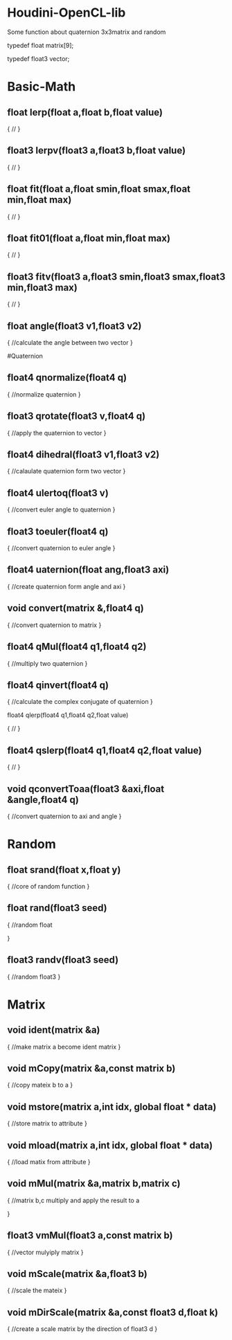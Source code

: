# Houdini-OpenCL-lib
Some function about quaternion 3x3matrix  and random

typedef float matrix[9];

typedef float3 vector;


# Basic-Math

## float lerp(float a,float b,float value)

{
  //
}



## float3 lerpv(float3 a,float3 b,float value)

{
    //
}




## float fit(float a,float smin,float smax,float min,float max)

{
    //
}



## float fit01(float a,float min,float max)

{
    //
}



## float3 fitv(float3 a,float3 smin,float3 smax,float3 min,float3 max)

{
    //
}



## float angle(float3 v1,float3 v2)

{
    //calculate the angle between two vector
}




#Quaternion

## float4 qnormalize(float4 q)

{
    //normalize quaternion
}



## float3 qrotate(float3 v,float4 q)

{
    //apply the quaternion to vector
}



## float4 dihedral(float3 v1,float3 v2)

{
    //calaulate quaternion form two vector
}



## float4 ulertoq(float3 v)

{
    //convert euler angle to quaternion
}



## float3 toeuler(float4 q)

{
    //convert quaternion to euler angle
}



## float4 uaternion(float ang,float3 axi)

{
    //create quaternion form angle and axi
}



## void convert(matrix &,float4 q)

{
    //convert quaternion to matrix
}



## float4 qMul(float4 q1,float4 q2)

{
    //multiply two quaternion
}




## float4 qinvert(float4 q)

{
    //calculate the complex conjugate of quaternion
}

float4 qlerp(float4 q1,float4 q2,float value)

{
    //
}



## float4 qslerp(float4 q1,float4 q2,float value)

{
    //
}


## void qconvertToaa(float3 &axi,float &angle,float4 q)

{
    //convert quaternion to axi and angle
}




# Random

## float srand(float x,float y)

{
    //core of random function 
}



## float rand(float3 seed)

{
    //random float

}



## float3  randv(float3 seed)

{
    //random float3
}




# Matrix

## void ident(matrix &a)

{
    //make matrix a become ident matrix
}



## void mCopy(matrix &a,const matrix b)

{
    //copy mateix b to a
}



## void mstore(matrix a,int idx, global float * data)

{
    //store matrix to attribute
}



## void mload(matrix a,int idx, global float * data)

{
    //load matix from attribute
}



## void mMul(matrix &a,matrix b,matrix c)

{
    //matrix b,c multiply and apply the result to a

}



## float3 vmMul(float3 a,const matrix b)

{
    //vector mulyiply matrix
}



## void mScale(matrix &a,float3 b)

{
    //scale the mateix
}



## void mDirScale(matrix &a,const float3 d,float k)

{
    //create a scale matrix by the direction of float3 d
}

 
